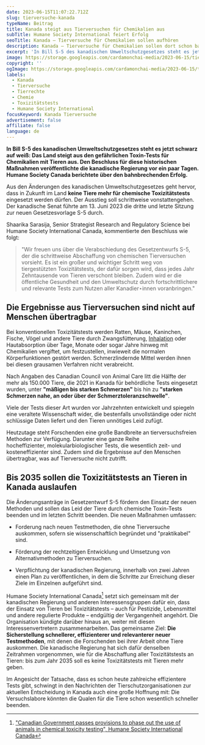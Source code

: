 ```yaml
---
date: 2023-06-15T11:07:22.712Z
slug: tierversuche-kanada
typeName: Beitrag
title: Kanada steigt aus Tierversuchen für Chemikalien aus
subTitle: Humane Society International feiert Erfolg
seoTitle: Kanada – Tierversuche für Chemikalien sollen aufhören
description: Kanada – Tierversuche für Chemikalien sollen dort schon bald der Vergangenheit angehören. Erfahrt jetzt alles über die Gesetzänderung.
excerpt: 'In Bill S-5 des kanadischen Umweltschutzgesetzes steht es jetzt schwarz auf weiß: Das Land steigt aus den gefährlichen Toxin-Tests für Chemikalien mit Tieren aus. Den Beschluss für diese historischen Maßnahmen veröffentlichte die kanadische Regierung vor ein paar Tagen. Humane Society Canada berichtete über den bahnbrechenden Erfolg.'
image: https://storage.googleapis.com/cardamonchai-media/2023-06-15/tierversuche-kaninchen-png-imagine-080808_6a7d83_1024_768/640.webp
copyright: ''
ogImage: https://storage.googleapis.com/cardamonchai-media/2023-06-15/tierversuche-maus-og-jpg-imagine-f8f8f8_979bab_1200_628/640.webp
labels:
  - Kanada
  - Tierversuche
  - Tierrechte
  - Chemie
  - Toxizitätstests
  - Humane Society International
focusKeyword: Kanada Tierversuche
advertisement: false
affiliate: false
language: de
---
```


**In Bill S-5 des kanadischen Umweltschutzgesetzes steht es jetzt schwarz auf weiß: Das Land steigt aus den gefährlichen Toxin-Tests für Chemikalien mit Tieren aus. Den Beschluss für diese historischen Maßnahmen veröffentlichte die kanadische Regierung vor ein paar Tagen. Humane Society Canada berichtete über den bahnbrechenden Erfolg.**

Aus den Änderungen des kanadischen Umweltschutzgesetzes geht hervor, dass in Zukunft im Land **keine Tiere mehr für chemische Toxizitätstests** eingesetzt werden dürfen. Der Ausstieg soll schrittweise vonstattengehen. Der kanadische Senat führte am 13. Juni 2023 die dritte und letzte Sitzung zur neuen Gesetzesvorlage S-5 durch.

Shaarika Sarasija, Senior Strategist Research and Regulatory Science bei Humane Society International Canada, kommentierte den Beschluss wie folgt:

> "Wir freuen uns über die Verabschiedung des Gesetzentwurfs S-5, der die schrittweise Abschaffung von chemischen Tierversuchen vorsieht. Es ist ein großer und wichtiger Schritt weg von tiergestützten Toxizitätstests, der dafür sorgen wird, dass jedes Jahr Zehntausende von Tieren verschont bleiben. Zudem wird er die öffentliche Gesundheit und den Umweltschutz durch fortschrittlichere und relevante Tests zum Nutzen aller Kanadier⋆innen voranbringen."

## Die Ergebnisse aus Tierversuchen sind nicht auf Menschen übertragbar

Bei konventionellen Toxizitätstests werden Ratten, Mäuse, Kaninchen, Fische, Vögel und andere Tiere durch Zwangsfütterung, [Inhalation](/2018/01/tierversuche-in-der-autoindustrie/) oder Hautabsorption über Tage, Monate oder sogar Jahre hinweg mit Chemikalien vergiftet, um festzustellen, inwieweit die normalen Körperfunktionen gestört werden. Schmerzlindernde Mittel werden ihnen bei diesen grausamen Verfahren nicht verabreicht.

Nach Angaben des Canadian Council von Animal Care litt die Hälfte der mehr als 150.000 Tiere, die 2021 in Kanada für behördliche Tests eingesetzt wurden, unter **"mäßigen bis starken Schmerzen"** bis hin zu **"starken Schmerzen nahe, an oder über der Schmerztoleranzschwelle"**.

Viele der Tests dieser Art wurden vor Jahrzehnten entwickelt und spiegeln eine veraltete Wissenschaft wider, die bestenfalls unvollständige oder nicht schlüssige Daten liefert und den Tieren unnötiges Leid zufügt.

Heutzutage steht Forschenden eine große Bandbreite an tierversuchsfreien Methoden zur Verfügung. Darunter eine ganze Reihe hocheffizienter, molekularbiologischer Tests, die wesentlich zeit- und kosteneffizienter sind. Zudem sind die Ergebnisse auf den Menschen übertragbar, was auf Tierversuche nicht zutrifft.

## Bis 2035 sollen die Toxizitätstests an Tieren in Kanada auslaufen

Die Änderungsanträge in Gesetzentwurf S-5 fördern den Einsatz der neuen Methoden und sollen das Leid der Tiere durch chemische Toxin-Tests beenden und im letzten Schritt beenden. Die neuen Maßnahmen umfassen:

- Forderung nach neuen Testmethoden, die ohne Tierversuche auskommen, sofern sie wissenschaftlich begründet und "praktikabel" sind.

- Förderung der rechtzeitigen Entwicklung und Umsetzung von Alternativmethoden zu Tierversuchen.

- Verpflichtung der kanadischen Regierung, innerhalb von zwei Jahren einen Plan zu veröffentlichen, in dem die Schritte zur Erreichung dieser Ziele im Einzelnen aufgeführt sind.

Humane Society International Canada[^1] setzt sich gemeinsam mit der kanadischen Regierung und anderen Interessensgruppen dafür ein, dass der Einsatz von Tieren bei Toxizitätstests – auch für Pestizide, Lebensmittel und andere regulierte Produkte – endgültig der Vergangenheit angehört. Die Organisation kündigte darüber hinaus an, weiter mit diesen Interessenvertretern zusammenarbeiten. Das gemeinsame Ziel: **Die Sicherstellung schnellerer, effizienterer und relevanterer neuer Testmethoden**, mit denen die Forschenden bei ihrer Arbeit ohne Tiere auskommen. Die kanadische Regierung hat sich dafür denselben Zeitrahmen vorgenommen, wie für die Abschaffung aller Toxizitätstests an Tieren: bis zum Jahr 2035 soll es keine Toxizitätstests mit Tieren mehr geben.

Im Angesicht der Tatsache, dass es schon heute zahlreiche effizientere Tests gibt, schwingt in den Nachrichten der Tierschutzorganisationen zur aktuellen Entscheidung in Kanada auch eine große Hoffnung mit: Die Versuchslabore könnten die Qualen für die Tiere schon wesentlich schneller beenden.

[^1]: ["Canadian Government passes provisions to phase out the use of animals in chemical toxicity testing", Humane Society International Canada](https://www.hsi.org/news-resources/victory-canadian-government-passes-provisions-to-phase-out-the-use-of-animals-in-chemical-toxicity-testing/)
